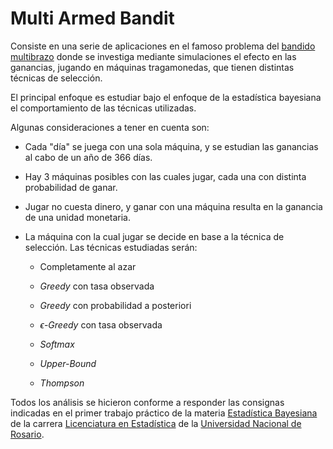 # Multi Armed Bandit

Consiste en una serie de aplicaciones en el famoso problema del [bandido multibrazo](https://es.wikipedia.org/wiki/Bandido_multibrazo) donde se investiga mediante simulaciones el efecto en las ganancias, jugando en máquinas tragamonedas, que tienen distintas técnicas de selección. 

El principal enfoque es estudiar bajo el enfoque de la estadística bayesiana el comportamiento de las técnicas utilizadas.

Algunas consideraciones a tener en cuenta son:

- Cada "día" se juega con una sola máquina, y se estudian las ganancias al cabo de un año de 366 días.

- Hay 3 máquinas posibles con las cuales jugar, cada una con distinta probabilidad de ganar.

- Jugar no cuesta dinero, y ganar con una máquina resulta en la ganancia de una unidad monetaria.

- La máquina con la cual jugar se decide en base a la técnica de selección. Las técnicas estudiadas serán:
  
  - Completamente al azar
  
  - *Greedy* con tasa observada
  
  - *Greedy* con probabilidad a posteriori
  
  - $\epsilon$-*Greedy* con tasa observada
  
  - *Softmax*
  
  - *Upper-Bound*
  
  - *Thompson*

Todos los análisis se hicieron conforme a responder las consignas indicadas en el primer trabajo práctico de la materia [Estadística Bayesiana](https://www.fcecon.unr.edu.ar/carreras/grado/licenciatura-en-estadistica/materia/estadistica-bayesiana) de la carrera [Licenciatura en Estadística](https://www.fcecon.unr.edu.ar/carreras/grado/licenciatura-en-estadistica) de la [Universidad Nacional de Rosario](https://unr.edu.ar/).
